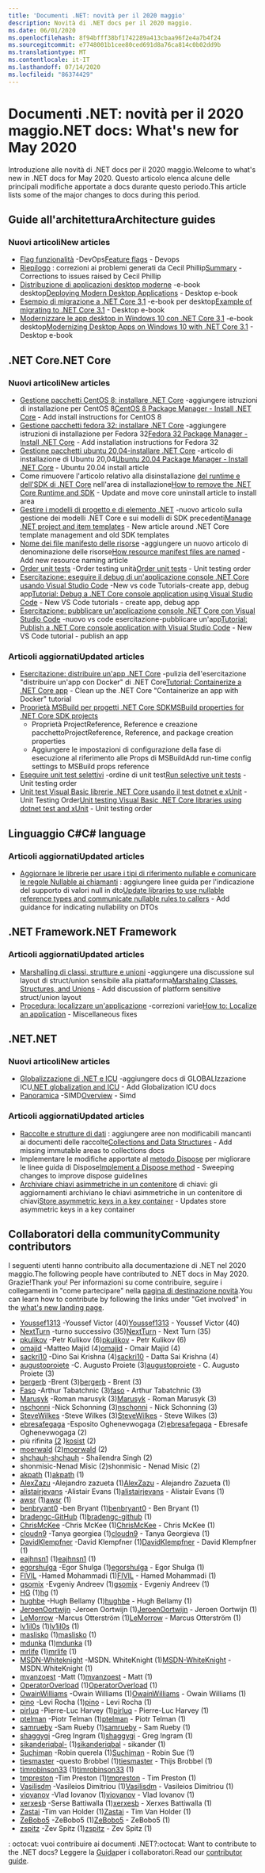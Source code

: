 ```yaml
---
title: 'Documenti .NET: novità per il 2020 maggio'
description: Novità di .NET docs per il 2020 maggio.
ms.date: 06/01/2020
ms.openlocfilehash: 8f94bfff38bf1742289a413cbaa96f2e4a7b4f24
ms.sourcegitcommit: e7748001b1cee80ced691d8a76ca814c0b02dd9b
ms.translationtype: MT
ms.contentlocale: it-IT
ms.lasthandoff: 07/14/2020
ms.locfileid: "86374429"
---
```

# <a name="net-docs-whats-new-for-may-2020"></a><span data-ttu-id="fddf2-103">Documenti .NET: novità per il 2020 maggio</span><span class="sxs-lookup"><span data-stu-id="fddf2-103">.NET docs: What's new for May 2020</span></span>

<span data-ttu-id="fddf2-104">Introduzione alle novità di .NET docs per il 2020 maggio.</span><span class="sxs-lookup"><span data-stu-id="fddf2-104">Welcome to what's new in .NET docs for May 2020.</span></span> <span data-ttu-id="fddf2-105">Questo articolo elenca alcune delle principali modifiche apportate a docs durante questo periodo.</span><span class="sxs-lookup"><span data-stu-id="fddf2-105">This article lists some of the major changes to docs during this period.</span></span>

## <a name="architecture-guides"></a><span data-ttu-id="fddf2-106">Guide all'architettura</span><span class="sxs-lookup"><span data-stu-id="fddf2-106">Architecture guides</span></span>

### <a name="new-articles"></a><span data-ttu-id="fddf2-107">Nuovi articoli</span><span class="sxs-lookup"><span data-stu-id="fddf2-107">New articles</span></span>

- <span data-ttu-id="fddf2-108">[Flag funzionalità](../architecture/cloud-native/feature-flags.md) -DevOps</span><span class="sxs-lookup"><span data-stu-id="fddf2-108">[Feature flags](../architecture/cloud-native/feature-flags.md) - Devops</span></span>
- <span data-ttu-id="fddf2-109">[Riepilogo](../architecture/cloud-native/summary.md) : correzioni ai problemi generati da Cecil Phillip</span><span class="sxs-lookup"><span data-stu-id="fddf2-109">[Summary](../architecture/cloud-native/summary.md) - Corrections to issues raised by Cecil Phillip</span></span>
- <span data-ttu-id="fddf2-110">[Distribuzione di applicazioni desktop moderne](../architecture/modernize-desktop/deploy-modern-applications.md) -e-book desktop</span><span class="sxs-lookup"><span data-stu-id="fddf2-110">[Deploying Modern Desktop Applications](../architecture/modernize-desktop/deploy-modern-applications.md) - Desktop e-book</span></span>
- <span data-ttu-id="fddf2-111">[Esempio di migrazione a .NET Core 3,1](../architecture/modernize-desktop/example-migration-core.md) -e-book per desktop</span><span class="sxs-lookup"><span data-stu-id="fddf2-111">[Example of migrating to .NET Core 3.1](../architecture/modernize-desktop/example-migration-core.md) - Desktop e-book</span></span>
- <span data-ttu-id="fddf2-112">[Modernizzare le app desktop in Windows 10 con .NET Core 3,1](../architecture/modernize-desktop/index.md) -e-book desktop</span><span class="sxs-lookup"><span data-stu-id="fddf2-112">[Modernizing Desktop Apps on Windows 10 with .NET Core 3.1](../architecture/modernize-desktop/index.md) - Desktop e-book</span></span>

## <a name="net-core"></a><span data-ttu-id="fddf2-113">.NET Core</span><span class="sxs-lookup"><span data-stu-id="fddf2-113">.NET Core</span></span>

### <a name="new-articles"></a><span data-ttu-id="fddf2-114">Nuovi articoli</span><span class="sxs-lookup"><span data-stu-id="fddf2-114">New articles</span></span>

- <span data-ttu-id="fddf2-115">[Gestione pacchetti CentOS 8: installare .NET Core](../core/install/linux-package-manager-centos8.md) -aggiungere istruzioni di installazione per CentOS 8</span><span class="sxs-lookup"><span data-stu-id="fddf2-115">[CentOS 8 Package Manager - Install .NET Core](../core/install/linux-package-manager-centos8.md) - Add install instructions for CentOS 8</span></span>
- <span data-ttu-id="fddf2-116">[Gestione pacchetti fedora 32: installare .NET Core](../core/install/linux-package-manager-fedora32.md) -aggiungere istruzioni di installazione per Fedora 32</span><span class="sxs-lookup"><span data-stu-id="fddf2-116">[Fedora 32 Package Manager - Install .NET Core](../core/install/linux-package-manager-fedora32.md) - Add installation instructions for Fedora 32</span></span>
- <span data-ttu-id="fddf2-117">[Gestione pacchetti ubuntu 20,04-installare .NET Core](../core/install/linux-package-manager-ubuntu-2004.md) -articolo di installazione di Ubuntu 20,04</span><span class="sxs-lookup"><span data-stu-id="fddf2-117">[Ubuntu 20.04 Package Manager - Install .NET Core](../core/install/linux-package-manager-ubuntu-2004.md) - Ubuntu 20.04 install article</span></span>
- <span data-ttu-id="fddf2-118">Come rimuovere l'articolo relativo alla disinstallazione [del runtime e dell'SDK di .NET Core](../core/install/remove-runtime-sdk-versions.md) nell'area di installazione</span><span class="sxs-lookup"><span data-stu-id="fddf2-118">[How to remove the .NET Core Runtime and SDK](../core/install/remove-runtime-sdk-versions.md) - Update and move core uninstall article to install area</span></span>
- <span data-ttu-id="fddf2-119">[Gestire i modelli di progetto e di elemento .NET](../core/install/templates.md) -nuovo articolo sulla gestione dei modelli .NET Core e sui modelli di SDK precedenti</span><span class="sxs-lookup"><span data-stu-id="fddf2-119">[Manage .NET project and item templates](../core/install/templates.md) - New article around .NET Core template management and old SDK templates</span></span>
- <span data-ttu-id="fddf2-120">[Nome dei file manifesto delle risorse](../core/resources/manifest-file-names.md) -aggiungere un nuovo articolo di denominazione delle risorse</span><span class="sxs-lookup"><span data-stu-id="fddf2-120">[How resource manifest files are named](../core/resources/manifest-file-names.md) - Add new resource naming article</span></span>
- <span data-ttu-id="fddf2-121">[Order unit tests](../core/testing/order-unit-tests.md) -Order testing unità</span><span class="sxs-lookup"><span data-stu-id="fddf2-121">[Order unit tests](../core/testing/order-unit-tests.md) - Unit testing order</span></span>
- <span data-ttu-id="fddf2-122">[Esercitazione: eseguire il debug di un'applicazione console .NET Core usando Visual Studio Code](../core/tutorials/debugging-with-visual-studio-code.md) -New vs code Tutorials-create app, debug app</span><span class="sxs-lookup"><span data-stu-id="fddf2-122">[Tutorial: Debug a .NET Core console application using Visual Studio Code](../core/tutorials/debugging-with-visual-studio-code.md) - New VS Code tutorials - create app, debug app</span></span>
- <span data-ttu-id="fddf2-123">[Esercitazione: pubblicare un'applicazione console .NET Core con Visual Studio Code](../core/tutorials/publishing-with-visual-studio-code.md) -nuovo vs code esercitazione-pubblicare un'app</span><span class="sxs-lookup"><span data-stu-id="fddf2-123">[Tutorial: Publish a .NET Core console application with Visual Studio Code](../core/tutorials/publishing-with-visual-studio-code.md) - New VS Code tutorial - publish an app</span></span>

### <a name="updated-articles"></a><span data-ttu-id="fddf2-124">Articoli aggiornati</span><span class="sxs-lookup"><span data-stu-id="fddf2-124">Updated articles</span></span>

- <span data-ttu-id="fddf2-125">[Esercitazione: distribuire un'app .NET Core](../core/docker/build-container.md) -pulizia dell'esercitazione "distribuire un'app con Docker" di .NET Core</span><span class="sxs-lookup"><span data-stu-id="fddf2-125">[Tutorial: Containerize a .NET Core app](../core/docker/build-container.md) - Clean up the .NET Core "Containerize an app with Docker" tutorial</span></span>
- [<span data-ttu-id="fddf2-126">Proprietà MSBuild per progetti .NET Core SDK</span><span class="sxs-lookup"><span data-stu-id="fddf2-126">MSBuild properties for .NET Core SDK projects</span></span>](../core/project-sdk/msbuild-props.md)
  - <span data-ttu-id="fddf2-127">Proprietà ProjectReference, Reference e creazione pacchetto</span><span class="sxs-lookup"><span data-stu-id="fddf2-127">ProjectReference, Reference, and package creation properties</span></span>
  - <span data-ttu-id="fddf2-128">Aggiungere le impostazioni di configurazione della fase di esecuzione al riferimento alle Props di MSBuild</span><span class="sxs-lookup"><span data-stu-id="fddf2-128">Add run-time config settings to MSBuild props reference</span></span>
- <span data-ttu-id="fddf2-129">[Eseguire unit test selettivi](../core/testing/selective-unit-tests.md) -ordine di unit test</span><span class="sxs-lookup"><span data-stu-id="fddf2-129">[Run selective unit tests](../core/testing/selective-unit-tests.md) - Unit testing order</span></span>
- <span data-ttu-id="fddf2-130">[Unit test Visual Basic librerie .NET Core usando il test dotnet e xUnit](../core/testing/unit-testing-visual-basic-with-dotnet-test.md) -Unit Testing Order</span><span class="sxs-lookup"><span data-stu-id="fddf2-130">[Unit testing Visual Basic .NET Core libraries using dotnet test and xUnit](../core/testing/unit-testing-visual-basic-with-dotnet-test.md) - Unit testing order</span></span>

## <a name="c-language"></a><span data-ttu-id="fddf2-131">Linguaggio C#</span><span class="sxs-lookup"><span data-stu-id="fddf2-131">C# language</span></span>

### <a name="updated-articles"></a><span data-ttu-id="fddf2-132">Articoli aggiornati</span><span class="sxs-lookup"><span data-stu-id="fddf2-132">Updated articles</span></span>

- <span data-ttu-id="fddf2-133">[Aggiornare le librerie per usare i tipi di riferimento nullable e comunicare le regole Nullable ai chiamanti](../csharp/nullable-migration-strategies.md) : aggiungere linee guida per l'indicazione del supporto di valori null in dto</span><span class="sxs-lookup"><span data-stu-id="fddf2-133">[Update libraries to use nullable reference types and communicate nullable rules to callers](../csharp/nullable-migration-strategies.md) - Add guidance for indicating nullability on DTOs</span></span>

## <a name="net-framework"></a><span data-ttu-id="fddf2-134">.NET Framework</span><span class="sxs-lookup"><span data-stu-id="fddf2-134">.NET Framework</span></span>

### <a name="updated-articles"></a><span data-ttu-id="fddf2-135">Articoli aggiornati</span><span class="sxs-lookup"><span data-stu-id="fddf2-135">Updated articles</span></span>

- <span data-ttu-id="fddf2-136">[Marshalling di classi, strutture e unioni](../framework/interop/marshaling-classes-structures-and-unions.md) -aggiungere una discussione sul layout di struct/union sensibile alla piattaforma</span><span class="sxs-lookup"><span data-stu-id="fddf2-136">[Marshaling Classes, Structures, and Unions](../framework/interop/marshaling-classes-structures-and-unions.md) - Add discussion of platform sensitive struct/union layout</span></span>
- <span data-ttu-id="fddf2-137">[Procedura: localizzare un'applicazione](../framework/wpf/advanced/how-to-localize-an-application.md) -correzioni varie</span><span class="sxs-lookup"><span data-stu-id="fddf2-137">[How to: Localize an application](../framework/wpf/advanced/how-to-localize-an-application.md) - Miscellaneous fixes</span></span>

## <a name="net"></a><span data-ttu-id="fddf2-138">.NET</span><span class="sxs-lookup"><span data-stu-id="fddf2-138">.NET</span></span>

### <a name="new-articles"></a><span data-ttu-id="fddf2-139">Nuovi articoli</span><span class="sxs-lookup"><span data-stu-id="fddf2-139">New articles</span></span>

- <span data-ttu-id="fddf2-140">[Globalizzazione di .NET e ICU](../standard/globalization-localization/globalization-icu.md) -aggiungere docs di GLOBALIzzazione ICU</span><span class="sxs-lookup"><span data-stu-id="fddf2-140">[.NET globalization and ICU](../standard/globalization-localization/globalization-icu.md) - Add Globalization ICU docs</span></span>
- <span data-ttu-id="fddf2-141">[Panoramica](../standard/simd.md) -SIMD</span><span class="sxs-lookup"><span data-stu-id="fddf2-141">[Overview](../standard/simd.md) - Simd</span></span>

### <a name="updated-articles"></a><span data-ttu-id="fddf2-142">Articoli aggiornati</span><span class="sxs-lookup"><span data-stu-id="fddf2-142">Updated articles</span></span>

- <span data-ttu-id="fddf2-143">[Raccolte e strutture di dati](../standard/collections/index.md) : aggiungere aree non modificabili mancanti ai documenti delle raccolte</span><span class="sxs-lookup"><span data-stu-id="fddf2-143">[Collections and Data Structures](../standard/collections/index.md) - Add missing immutable areas to collections docs</span></span>
- <span data-ttu-id="fddf2-144">Implementare le modifiche apportate al [metodo Dispose](../standard/garbage-collection/implementing-dispose.md) per migliorare le linee guida di Dispose</span><span class="sxs-lookup"><span data-stu-id="fddf2-144">[Implement a Dispose method](../standard/garbage-collection/implementing-dispose.md) - Sweeping changes to improve dispose guidelines</span></span>
- <span data-ttu-id="fddf2-145">[Archiviare chiavi asimmetriche in un contenitore](../standard/security/how-to-store-asymmetric-keys-in-a-key-container.md) di chiavi: gli aggiornamenti archiviano le chiavi asimmetriche in un contenitore di chiavi</span><span class="sxs-lookup"><span data-stu-id="fddf2-145">[Store asymmetric keys in a key container](../standard/security/how-to-store-asymmetric-keys-in-a-key-container.md) - Updates store asymmetric keys in a key container</span></span>

## <a name="community-contributors"></a><span data-ttu-id="fddf2-146">Collaboratori della community</span><span class="sxs-lookup"><span data-stu-id="fddf2-146">Community contributors</span></span>

<span data-ttu-id="fddf2-147">I seguenti utenti hanno contribuito alla documentazione di .NET nel 2020 maggio.</span><span class="sxs-lookup"><span data-stu-id="fddf2-147">The following people have contributed to .NET docs in May 2020.</span></span> <span data-ttu-id="fddf2-148">Grazie!</span><span class="sxs-lookup"><span data-stu-id="fddf2-148">Thank you!</span></span> <span data-ttu-id="fddf2-149">Per informazioni su come contribuire, seguire i collegamenti in "come partecipare" nella [pagina di destinazione novità](index.yml).</span><span class="sxs-lookup"><span data-stu-id="fddf2-149">You can learn how to contribute by following the links under "Get involved" in the [what's new landing page](index.yml).</span></span>

- <span data-ttu-id="fddf2-150">[Youssef1313](https://github.com/Youssef1313) -Youssef Victor (40)</span><span class="sxs-lookup"><span data-stu-id="fddf2-150">[Youssef1313](https://github.com/Youssef1313) - Youssef Victor (40)</span></span>
- <span data-ttu-id="fddf2-151">[NextTurn](https://github.com/NextTurn) -turno successivo (35)</span><span class="sxs-lookup"><span data-stu-id="fddf2-151">[NextTurn](https://github.com/NextTurn) - Next Turn (35)</span></span>
- <span data-ttu-id="fddf2-152">[pkulikov](https://github.com/pkulikov) -Petr Kulikov (6)</span><span class="sxs-lookup"><span data-stu-id="fddf2-152">[pkulikov](https://github.com/pkulikov) - Petr Kulikov (6)</span></span>
- <span data-ttu-id="fddf2-153">[omajid](https://github.com/omajid) -Matteo Majid (4)</span><span class="sxs-lookup"><span data-stu-id="fddf2-153">[omajid](https://github.com/omajid) - Omair Majid (4)</span></span>
- <span data-ttu-id="fddf2-154">[sackri10](https://github.com/sackri10) -Dino Sai Krishna (4)</span><span class="sxs-lookup"><span data-stu-id="fddf2-154">[sackri10](https://github.com/sackri10) - Datta Sai Krishna (4)</span></span>
- <span data-ttu-id="fddf2-155">[augustoproiete](https://github.com/augustoproiete) -C. Augusto Proiete (3)</span><span class="sxs-lookup"><span data-stu-id="fddf2-155">[augustoproiete](https://github.com/augustoproiete) - C. Augusto Proiete (3)</span></span>
- <span data-ttu-id="fddf2-156">[bergerb](https://github.com/bergerb) -Brent (3)</span><span class="sxs-lookup"><span data-stu-id="fddf2-156">[bergerb](https://github.com/bergerb) - Brent (3)</span></span>
- <span data-ttu-id="fddf2-157">[Faso](https://github.com/faso) -Arthur Tabatchnic (3)</span><span class="sxs-lookup"><span data-stu-id="fddf2-157">[faso](https://github.com/faso) - Arthur Tabatchnic (3)</span></span>
- <span data-ttu-id="fddf2-158">[Marusyk](https://github.com/Marusyk) -Roman marusyk (3)</span><span class="sxs-lookup"><span data-stu-id="fddf2-158">[Marusyk](https://github.com/Marusyk) - Roman Marusyk (3)</span></span>
- <span data-ttu-id="fddf2-159">[nschonni](https://github.com/nschonni) -Nick Schonning (3)</span><span class="sxs-lookup"><span data-stu-id="fddf2-159">[nschonni](https://github.com/nschonni) - Nick Schonning (3)</span></span>
- <span data-ttu-id="fddf2-160">[SteveWilkes](https://github.com/SteveWilkes) -Steve Wilkes (3)</span><span class="sxs-lookup"><span data-stu-id="fddf2-160">[SteveWilkes](https://github.com/SteveWilkes) - Steve Wilkes (3)</span></span>
- <span data-ttu-id="fddf2-161">[ebresafegaga](https://github.com/ebresafegaga) -Esposito Oghenevwogaga (2)</span><span class="sxs-lookup"><span data-stu-id="fddf2-161">[ebresafegaga](https://github.com/ebresafegaga) - Ebresafe Oghenevwogaga (2)</span></span>
- <span data-ttu-id="fddf2-162">più rifinita [(2](https://github.com/kosist) )</span><span class="sxs-lookup"><span data-stu-id="fddf2-162">[kosist](https://github.com/kosist) (2)</span></span>
- <span data-ttu-id="fddf2-163">[moerwald](https://github.com/moerwald) (2)</span><span class="sxs-lookup"><span data-stu-id="fddf2-163">[moerwald](https://github.com/moerwald) (2)</span></span>
- <span data-ttu-id="fddf2-164">[shchauh-](https://github.com/shchauh)</span><span class="sxs-lookup"><span data-stu-id="fddf2-164">[shchauh](https://github.com/shchauh) - Shailendra Singh (2)</span></span>
- <span data-ttu-id="fddf2-165">shonmisic-Nenad Misic (2)</span><span class="sxs-lookup"><span data-stu-id="fddf2-165">shonmisic - Nenad Misic (2)</span></span>
- <span data-ttu-id="fddf2-166">[akpath](https://github.com/akpath) (1)</span><span class="sxs-lookup"><span data-stu-id="fddf2-166">[akpath](https://github.com/akpath) (1)</span></span>
- <span data-ttu-id="fddf2-167">[AlexZazu](https://github.com/AlexZazu) -Alejandro zazueta (1)</span><span class="sxs-lookup"><span data-stu-id="fddf2-167">[AlexZazu](https://github.com/AlexZazu) - Alejandro Zazueta (1)</span></span>
- <span data-ttu-id="fddf2-168">[alistairjevans](https://github.com/alistairjevans) -Alistair Evans (1)</span><span class="sxs-lookup"><span data-stu-id="fddf2-168">[alistairjevans](https://github.com/alistairjevans) - Alistair Evans (1)</span></span>
- <span data-ttu-id="fddf2-169">[awsr](https://github.com/awsr) (1)</span><span class="sxs-lookup"><span data-stu-id="fddf2-169">[awsr](https://github.com/awsr) (1)</span></span>
- <span data-ttu-id="fddf2-170">[benbryant0](https://github.com/benbryant0) -ben Bryant (1)</span><span class="sxs-lookup"><span data-stu-id="fddf2-170">[benbryant0](https://github.com/benbryant0) - Ben Bryant (1)</span></span>
- <span data-ttu-id="fddf2-171">[bradengc-GitHub](https://github.com/bradengc-github) (1)</span><span class="sxs-lookup"><span data-stu-id="fddf2-171">[bradengc-github](https://github.com/bradengc-github) (1)</span></span>
- <span data-ttu-id="fddf2-172">[ChrisMcKee](https://github.com/ChrisMcKee) -Chris McKee (1)</span><span class="sxs-lookup"><span data-stu-id="fddf2-172">[ChrisMcKee](https://github.com/ChrisMcKee) - Chris McKee (1)</span></span>
- <span data-ttu-id="fddf2-173">[cloudn9](https://github.com/cloudn9) -Tanya georgiea (1)</span><span class="sxs-lookup"><span data-stu-id="fddf2-173">[cloudn9](https://github.com/cloudn9) - Tanya Georgieva (1)</span></span>
- <span data-ttu-id="fddf2-174">[DavidKlempfner](https://github.com/DavidKlempfner) -David Klempfner (1)</span><span class="sxs-lookup"><span data-stu-id="fddf2-174">[DavidKlempfner](https://github.com/DavidKlempfner) - David Klempfner (1)</span></span>
- <span data-ttu-id="fddf2-175">[eajhnsn1](https://github.com/eajhnsn1) (1)</span><span class="sxs-lookup"><span data-stu-id="fddf2-175">[eajhnsn1](https://github.com/eajhnsn1) (1)</span></span>
- <span data-ttu-id="fddf2-176">[egorshulga](https://github.com/egorshulga) -Egor Shulga (1)</span><span class="sxs-lookup"><span data-stu-id="fddf2-176">[egorshulga](https://github.com/egorshulga) - Egor Shulga (1)</span></span>
- <span data-ttu-id="fddf2-177">[FIVIL](https://github.com/FIVIL) -Hamed Mohammadi (1)</span><span class="sxs-lookup"><span data-stu-id="fddf2-177">[FIVIL](https://github.com/FIVIL) - Hamed Mohammadi (1)</span></span>
- <span data-ttu-id="fddf2-178">[gsomix](https://github.com/gsomix) -Evgeniy Andreev (1)</span><span class="sxs-lookup"><span data-stu-id="fddf2-178">[gsomix](https://github.com/gsomix) - Evgeniy Andreev (1)</span></span>
- <span data-ttu-id="fddf2-179">[HG](https://github.com/hg) (1)</span><span class="sxs-lookup"><span data-stu-id="fddf2-179">[hg](https://github.com/hg) (1)</span></span>
- <span data-ttu-id="fddf2-180">[hughbe](https://github.com/hughbe) -Hugh Bellamy (1)</span><span class="sxs-lookup"><span data-stu-id="fddf2-180">[hughbe](https://github.com/hughbe) - Hugh Bellamy (1)</span></span>
- <span data-ttu-id="fddf2-181">[JeroenOortwijn](https://github.com/JeroenOortwijn) -Jeroen Oortwijn (1)</span><span class="sxs-lookup"><span data-stu-id="fddf2-181">[JeroenOortwijn](https://github.com/JeroenOortwijn) - Jeroen Oortwijn (1)</span></span>
- <span data-ttu-id="fddf2-182">[LeMorrow](https://github.com/LeMorrow) -Marcus Otterström (1)</span><span class="sxs-lookup"><span data-stu-id="fddf2-182">[LeMorrow](https://github.com/LeMorrow) - Marcus Otterström (1)</span></span>
- <span data-ttu-id="fddf2-183">[lv1il0s](https://github.com/lv1il0s) (1)</span><span class="sxs-lookup"><span data-stu-id="fddf2-183">[lv1il0s](https://github.com/lv1il0s) (1)</span></span>
- <span data-ttu-id="fddf2-184">[maslisko](https://github.com/maslisko) (1)</span><span class="sxs-lookup"><span data-stu-id="fddf2-184">[maslisko](https://github.com/maslisko) (1)</span></span>
- <span data-ttu-id="fddf2-185">[mdunka](https://github.com/mdunka) (1)</span><span class="sxs-lookup"><span data-stu-id="fddf2-185">[mdunka](https://github.com/mdunka) (1)</span></span>
- <span data-ttu-id="fddf2-186">[mrlife](https://github.com/mrlife) (1)</span><span class="sxs-lookup"><span data-stu-id="fddf2-186">[mrlife](https://github.com/mrlife) (1)</span></span>
- <span data-ttu-id="fddf2-187">[MSDN-Whiteknight](https://github.com/MSDN-WhiteKnight) -MSDN. WhiteKnight (1)</span><span class="sxs-lookup"><span data-stu-id="fddf2-187">[MSDN-WhiteKnight](https://github.com/MSDN-WhiteKnight) - MSDN.WhiteKnight (1)</span></span>
- <span data-ttu-id="fddf2-188">[mvanzoest](https://github.com/mvanzoest) -Matt (1)</span><span class="sxs-lookup"><span data-stu-id="fddf2-188">[mvanzoest](https://github.com/mvanzoest) - Matt (1)</span></span>
- <span data-ttu-id="fddf2-189">[OperatorOverload](https://github.com/OperatorOverload) (1)</span><span class="sxs-lookup"><span data-stu-id="fddf2-189">[OperatorOverload](https://github.com/OperatorOverload) (1)</span></span>
- <span data-ttu-id="fddf2-190">[OwainWilliams](https://github.com/OwainWilliams) -Owain Williams (1)</span><span class="sxs-lookup"><span data-stu-id="fddf2-190">[OwainWilliams](https://github.com/OwainWilliams) - Owain Williams (1)</span></span>
- <span data-ttu-id="fddf2-191">[pino](https://github.com/pino) -Levi Rocha (1)</span><span class="sxs-lookup"><span data-stu-id="fddf2-191">[pino](https://github.com/pino) - Levi Rocha (1)</span></span>
- <span data-ttu-id="fddf2-192">[pirluq](https://github.com/pirluq) -Pierre-Luc Harvey (1)</span><span class="sxs-lookup"><span data-stu-id="fddf2-192">[pirluq](https://github.com/pirluq) - Pierre-Luc Harvey (1)</span></span>
- <span data-ttu-id="fddf2-193">[ptelman](https://github.com/ptelman) -Piotr Telman (1)</span><span class="sxs-lookup"><span data-stu-id="fddf2-193">[ptelman](https://github.com/ptelman) - Piotr Telman (1)</span></span>
- <span data-ttu-id="fddf2-194">[samrueby](https://github.com/samrueby) -Sam Rueby (1)</span><span class="sxs-lookup"><span data-stu-id="fddf2-194">[samrueby](https://github.com/samrueby) - Sam Rueby (1)</span></span>
- <span data-ttu-id="fddf2-195">[shaggygi](https://github.com/shaggygi) -Greg Ingram (1)</span><span class="sxs-lookup"><span data-stu-id="fddf2-195">[shaggygi](https://github.com/shaggygi) - Greg Ingram (1)</span></span>
- <span data-ttu-id="fddf2-196">[sikanderiqbal-](https://github.com/sikanderiqbal) (1)</span><span class="sxs-lookup"><span data-stu-id="fddf2-196">[sikanderiqbal](https://github.com/sikanderiqbal) - sikander (1)</span></span>
- <span data-ttu-id="fddf2-197">[Suchiman](https://github.com/Suchiman) -Robin querela (1)</span><span class="sxs-lookup"><span data-stu-id="fddf2-197">[Suchiman](https://github.com/Suchiman) - Robin Sue (1)</span></span>
- <span data-ttu-id="fddf2-198">[tiesmaster](https://github.com/tiesmaster) -questo Brobbel (1)</span><span class="sxs-lookup"><span data-stu-id="fddf2-198">[tiesmaster](https://github.com/tiesmaster) - Thijs Brobbel (1)</span></span>
- <span data-ttu-id="fddf2-199">[timrobinson33](https://github.com/timrobinson33) (1)</span><span class="sxs-lookup"><span data-stu-id="fddf2-199">[timrobinson33](https://github.com/timrobinson33) (1)</span></span>
- <span data-ttu-id="fddf2-200">[tmpreston](https://github.com/tmpreston) -Tim Preston (1)</span><span class="sxs-lookup"><span data-stu-id="fddf2-200">[tmpreston](https://github.com/tmpreston) - Tim Preston (1)</span></span>
- <span data-ttu-id="fddf2-201">[Vasilisdm](https://github.com/Vasilisdm) -Vasileios Dimitriou (1)</span><span class="sxs-lookup"><span data-stu-id="fddf2-201">[Vasilisdm](https://github.com/Vasilisdm) - Vasileios Dimitriou (1)</span></span>
- <span data-ttu-id="fddf2-202">[viovanov](https://github.com/viovanov) -Vlad Iovanov (1)</span><span class="sxs-lookup"><span data-stu-id="fddf2-202">[viovanov](https://github.com/viovanov) - Vlad Iovanov (1)</span></span>
- <span data-ttu-id="fddf2-203">[xerxesb](https://github.com/xerxesb) -Serse Battiwalla (1)</span><span class="sxs-lookup"><span data-stu-id="fddf2-203">[xerxesb](https://github.com/xerxesb) - Xerxes Battiwalla (1)</span></span>
- <span data-ttu-id="fddf2-204">[Zastai](https://github.com/Zastai) -Tim van Holder (1)</span><span class="sxs-lookup"><span data-stu-id="fddf2-204">[Zastai](https://github.com/Zastai) - Tim Van Holder (1)</span></span>
- <span data-ttu-id="fddf2-205">[ZeBobo5](https://github.com/ZeBobo5) -ZeBobo5 (1)</span><span class="sxs-lookup"><span data-stu-id="fddf2-205">[ZeBobo5](https://github.com/ZeBobo5) - ZeBobo5 (1)</span></span>
- <span data-ttu-id="fddf2-206">[zspitz](https://github.com/zspitz) -Zev Spitz (1)</span><span class="sxs-lookup"><span data-stu-id="fddf2-206">[zspitz](https://github.com/zspitz) - Zev Spitz (1)</span></span>

<span data-ttu-id="fddf2-207">: octocat: vuoi contribuire ai documenti .NET?</span><span class="sxs-lookup"><span data-stu-id="fddf2-207">:octocat: Want to contribute to the .NET docs?</span></span> <span data-ttu-id="fddf2-208">Leggere la [Guida](https://docs.microsoft.com/contribute/dotnet/dotnet-contribute)per i collaboratori.</span><span class="sxs-lookup"><span data-stu-id="fddf2-208">Read our [contributor guide](https://docs.microsoft.com/contribute/dotnet/dotnet-contribute).</span></span>
